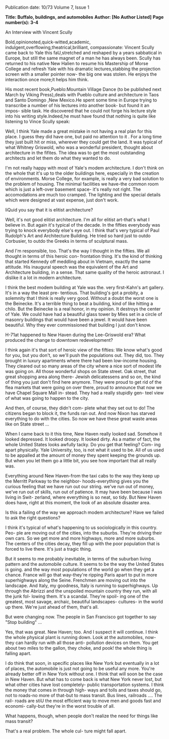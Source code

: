 Publication date: 10/73
Volume 7, Issue 1

**Title: Buffalo, buildings, and automobiles**
**Author:  [No Author Listed]**
**Page number(s): 3-4**

An Interview with Vincent Scully

Bold,opinionoted,quick-witted,academic, 
indulgent,overflowing,theatrical,brilliant, 
compassionate: Vincent Scully came 
back to Yale this faU,stretched and 
reshaped by a years sabbatical in 
Europe, but still the same magnet of a 
man he has always been. Scully has 
returned to his native New Halien to 
resume his Mastership of Morse College 
and refresh Yale with his dramatic 
lectures,stabbing the projection screen 
with a smaller pointer now- the big one 
was stolen. He enjoys the interaction 
once more;it helps him think. 

His most recent book,Pueblo:Mountain 
Village Dance (to be published next 
March by Viking Press),deals with 
Pueblo culture and architecture in Taos 
and Santo Domingo ,New Mexico.He 
spent some time in Europe trying to 
transcribe a number of his lectures into 
another book- but found it an impos-
sible task. He discovered that he could 
not forge his lecture style into his 
writing style.lndeed,he must have found 
that nothing is quite like listening to 
Vince Scully speak: 

Well, I think Yale made a great mistake 
in not having a real plan for this place. 
I guess they did have one, but paid no 
attention to it . For a long time they 
just built hit or miss, wherever they could 
get the land. It was typical of what 
Whitney Griswold, who was a wonderful 
president, thought about architecture 
in the fifites. The idea was to get the 
most outstanding architects and let 
them do what they wanted to do. 

I'm not really happy with most of 
Yale's modem architecture. I don't 
think on the whole that it's up to the 
older buildings here, especially in the 
creation of environments. Morse College, 
for example, is really a very bad solution 
to the problem of housing. The minimal 
facilities we have-the common room 
which is just a left-over basement space-
it's really not right. The accomodations 
are much too cramped. The lighting 
and the special details which were 
designed at vast expense, just don't 
work. 

liQuid you say that it is elitist 
architecture? 

Well, it's not good elitist architecture. 
I'm all for elitist art-that's what I 
believe in. But again it's typical of the 
decade. In the fifties everybody was 
trying to knock everybody else's eye 
out. I think that's very typical of Paul 
Rudolph's Art and Architecture 
Building. He tried so hard just to outdo 
Corbusier, to outdo the Greeks in terms 
of sculptural mass. 

And I'm responsible, too. That's the 
way I thought in the fifties. We all 
thought in terms of this heroic con-
frontation thing. It's the kind of 
thinking that started Kennedy off 
meddling about in Vietnam, exactly 
the same attitude. His inaugural speech 
was the equivalent of the Art and 
Architecture building, in a sense. That 
same quality of the heroic astronaut. I 
dislike it a lot in modern architecture. 

I think the best modem building at 
Yale was the. very first-Kahn's art 
gallery. It's in a way the least pre-
tentious. That building's got a probity, 
a solemnity that I think is really very 
good. Without a doubt the worst one 
is the Beinecke. It's a terrible thing 
to beat a building, kind of like hitting 
a chilo. But the Beinecke is a real 
honor, in my opinion. It destroys the 
center of Yale. We could have had a 
beautiful glass tower by Mies set in a 
circle of masonry buildings that would 
have been a jewel. It would have been 
beautiful. Why they ever commissioned 
that building I just don't know. 

H-71at happened to New Haven during 
the Lee-Griswold era? What produced 
the change to downtown redevelopment? 

I think again it's that sort of heroic view 
of the fifties: We know what's good for 
you, but you don't, so we'll push the 
populations out. They did, too. They 
brought in luxury apartments where 
there had been low-income housing. 
They cleared out so many areas of the 
city where a nice sort of modest life 
was going on. All those wonderful 
shops on State street. Oak street, 
that great shopping area along there-
Jewish delicatessens and so on, the 
kind of thing you just don't find here 
anymore. They were proud to get rid 
of the flea markets that were going on 
over there, proud to announce that 
now we have Chapel Square Mall in-
stead. They had a really stupidly gen-
teel view of what was going to happen 
to the city. 

And then, of course, they didn't com-
plete what they set out to do! The 
citizens began to block it, the funds 
ran out. And now Nixon has starved 
everything to do with the cities. So 
now we have these great waste areas 
like on State street ... 

When I came back to it this time, New 
Haven really looked sad. Somehow 
it looked depressed. It looked droopy. 
It looked dirty. As a matter of fact, the 
whole United States looks awfully 
tacky. Do you get that feeling? Com-
ing apart physically. Yale University, 
too, is not what it used to be. All of 
us used to be appalled at the amount 
of money they spent keeping the 
grounds up. But when you let them go 
a little bit, you see how important that 
all really was. 

Everything around New Haven-from 
the taxi cabs to the way they keep up 
the Merritt Parkway to the neighbor-
hoods-everything gives you the curious 
feeling that we have run out our string. 
we've run out of money, we've run out 
of skills, run out of patience. It may 
have been because I was living in Swit-
zerland, where everything is so neat, so 
tidy. But New Haven does have, right 
at this moment, the look of an absolute 
disaster area. 

Is this a failing of the way we approach 
modem architecture? Have we failed to 
ask the right questions? 

I think it's typical of what's happening 
to us sociologically in this country. Peo-
ple are moving out of the cities, into the 
suburbs. They're driving their own cars. 
So we get more and more highways, more 
and more suburbs. The centers of the 
cities decay, they fill up with the poor 
population that is forced to live there. 
It's just a tragic thing. 

But it seems to me probably inevitable, 
in terms of the suburban living pattern 
and the automobile culture. It seems to 
be the way the United States is going. and 
the way most populations of the world 
go when they get a chance. France will 
go that way-they're ripping Paris apart to 
put in more superhighways along the 
Seine. Frenchmen are moving out into the 
landscape. And Italy, my goodness, Italy 
is running to superhighways. Up through 
the Abrizzi and the unspoiled mountain 
country they run, with all the junk fol-
lowing them. It's a scandal. They're spoil-
ing one of the greatest, most savage, 
archaic, beautiful landscapes- cultures- in 
the world up there. We're just ahead 
of them, that's all. 

But were changing now. The people 
in San Francisco got together to say 
"Stop building" ... 

Yes, that was great. New Haven; too. 
And I suspect it will continue. I think 
the whole physical plant is running 
down. Look at the automobiles, now-
they can hardly run with all those anti-
pollution devices on them. You get 
about two miles to the gallon, they 
choke, and pook! the whole thing is 
falling apart. 

I do think that soon, in specific places 
like New York but eventually in a lot 
of places, the automobile is just not 
going to be useful any more. You're 
already better off in New York without 
one. I think that will soon be the case 
in New Haven. But what has to come 
back is what New York never lost, but 
what other cities have lost completely-
public transportation systems. I think 
the money that comes in through high-
ways and tolls and taxes should go, not 
to roads-no more of that-but to mass 
transit. Bus lines, railroads .... The rail-
roads are stiU the most efficient way to 
move men and goods fast and economi-
cally-but they're in the worst trouble 
of all. 

What happens, though, when people 
don't realize the need for things like 
mass transit? 

That's a real problem. The whole cul-
ture might fall apart.